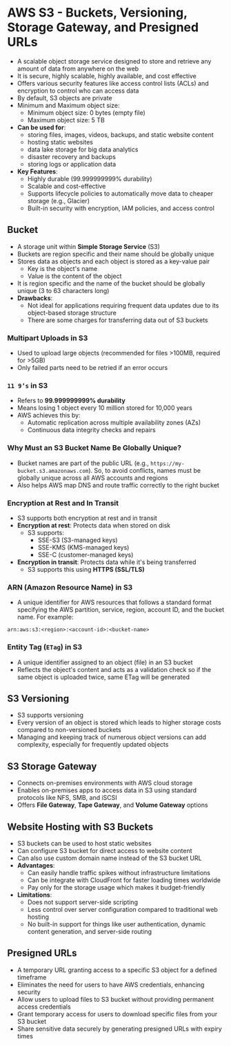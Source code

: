 # AWS S3 - Buckets, Versioning, Storage Gateway, and Presigned URLs

- A scalable object storage service designed to store and retrieve any amount of data from anywhere on the web
- It is secure, highly scalable, highly available, and cost effective
- Offers various security features like access control lists (ACLs) and encryption to control who can access data
- By default, S3 objects are private
- Minimum and Maximum object size:
  - Minimum object size: 0 bytes (empty file)
  - Maximum object size: 5 TB
- **Can be used for**:
  - storing files, images, videos, backups, and static website content
  - hosting static websites
  - data lake storage for big data analytics
  - disaster recovery and backups
  - storing logs or application data
- **Key Features**:
  - Highly durable (99.999999999% durability)
  - Scalable and cost-effective
  - Supports lifecycle policies to automatically move data to cheaper storage (e.g., Glacier)
  - Built-in security with encryption, IAM policies, and access control

## Bucket
- A storage unit within **Simple Storage Service** (S3)
- Buckets are region specific and their name should be globally unique
- Stores data as objects and each object is stored as a key-value pair
  - Key is the object's name
  - Value is the content of the object
- It is region specific and the name of the bucket should be globally unique (3 to 63 characters long)
- **Drawbacks**:
  - Not ideal for applications requiring frequent data updates due to its object-based storage structure
  - There are some charges for transferring data out of S3 buckets

### Multipart Uploads in S3
- Used to upload large objects (recommended for files >100MB, required for >5GB)
- Only failed parts need to be retried if an error occurs

### `11 9’s` in S3
- Refers to **99.999999999% durability**
- Means losing 1 object every 10 million stored for 10,000 years
- AWS achieves this by:
  - Automatic replication across multiple availability zones (AZs)
  - Continuous data integrity checks and repairs

### Why Must an S3 Bucket Name Be Globally Unique?
- Bucket names are part of the public URL (e.g., `https://my-bucket.s3.amazonaws.com`). So, to avoid conflicts, names must be globally unique across all AWS accounts and regions
- Also helps AWS map DNS and route traffic correctly to the right bucket

### Encryption at Rest and In Transit
- S3 supports both encryption at rest and in transit
- **Encryption at rest**: Protects data when stored on disk
  - S3 supports:
    - SSE-S3 (S3-managed keys)
    - SSE-KMS (KMS-managed keys)
    - SSE-C (customer-managed keys)
- **Encryption in transit**: Protects data while it's being transferred
  - S3 supports this using **HTTPS (SSL/TLS)**

### ARN (Amazon Resource Name) in S3
- A unique identifier for AWS resources that follows a standard format specifying the AWS partition, service, region, account ID, and the bucket name. For example:
```
arn:aws:s3:<region>:<account-id>:<bucket-name>
```

### Entity Tag (`ETag`) in S3
- A unique identifier assigned to an object (file) in an S3 bucket
- Reflects the object's content and acts as a validation check so if the same object is uploaded twice, same ETag will be generated

## S3 Versioning
- S3 supports versioning
- Every version of an object is stored which leads to higher storage costs compared to non-versioned buckets
- Managing and keeping track of numerous object versions can add complexity, especially for frequently updated objects

## S3 Storage Gateway
- Connects on-premises environments with AWS cloud storage
- Enables on-premises apps to access data in S3 using standard protocols like NFS, SMB, and iSCSI
- Offers **File Gateway**, **Tape Gateway**, and **Volume Gateway** options

## Website Hosting with S3 Buckets
- S3 buckets can be used to host static websites
- Can configure S3 bucket for direct access to website content
- Can also use custom domain name instead of the S3 bucket URL
- **Advantages**:
  - Can easily handle traffic spikes without infrastructure limitations
  - Can be integrate with CloudFront for faster loading times worldwide
  - Pay only for the storage usage which makes it budget-friendly
- **Limitations**:
  - Does not support server-side scripting 
  - Less control over server configuration compared to traditional web hosting
  - No built-in support for things like user authentication, dynamic content generation, and server-side routing

## Presigned URLs
- A temporary URL granting access to a specific S3 object for a defined timeframe
- Eliminates the need for users to have AWS credentials, enhancing security
- Allow users to upload files to S3 bucket without providing permanent access credentials
- Grant temporary access for users to download specific files from your S3 bucket
- Share sensitive data securely by generating presigned URLs with expiry times